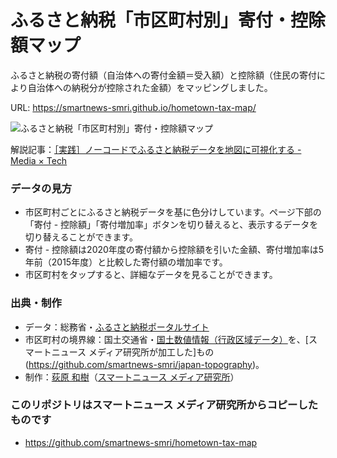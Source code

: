 # ふるさと納税「市区町村別」寄付・控除額マップ

ふるさと納税の寄付額（自治体への寄付金額＝受入額）と控除額（住民の寄付により自治体への納税分が控除された金額）をマッピングしました。

URL: https://smartnews-smri.github.io/hometown-tax-map/

![ふるさと納税「市区町村別」寄付・控除額マップ](https://smartnews-smri.github.io/hometown-tax-map/img/image_1200_630.png)

解説記事：[［実践］ノーコードでふるさと納税データを地図に可視化する - Media × Tech](https://www.mediatechnology.jp/entry/nocode_visualizations)

### データの見方
- 市区町村ごとにふるさと納税データを基に色分けしています。ページ下部の「寄付 - 控除額」「寄付増加率」ボタンを切り替えると、表示するデータを切り替えることができます。
- 寄付 - 控除額は2020年度の寄付額から控除額を引いた金額、寄付増加率は5年前（2015年度）と比較した寄付額の増加率です。
- 市区町村をタップすると、詳細なデータを見ることができます。

### 出典・制作
- データ：総務省・[ふるさと納税ポータルサイト](https://www.soumu.go.jp/main_sosiki/jichi_zeisei/czaisei/czaisei_seido/furusato/archive/)
- 市区町村の境界線：国土交通省・[国土数値情報（行政区域データ）](https://nlftp.mlit.go.jp/ksj/gml/datalist/KsjTmplt-N03-v3_0.html)を、[スマートニュース メディア研究所が加工した]もの(https://github.com/smartnews-smri/japan-topography)。
- 制作：[荻原 和樹](https://smartnews-smri.com/member/kazuki-ogiwara/)（[スマートニュース メディア研究所](https://smartnews-smri.com/)）

### このリポジトリはスマートニュース メディア研究所からコピーしたものです
- https://github.com/smartnews-smri/hometown-tax-map
